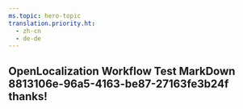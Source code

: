 ```yaml
---
ms.topic: hero-topic
translation.priority.ht: 
  - zh-cn
  - de-de
---
```

## OpenLocalization Workflow Test MarkDown 8813106e-96a5-4163-be87-27163fe3b24f thanks!
